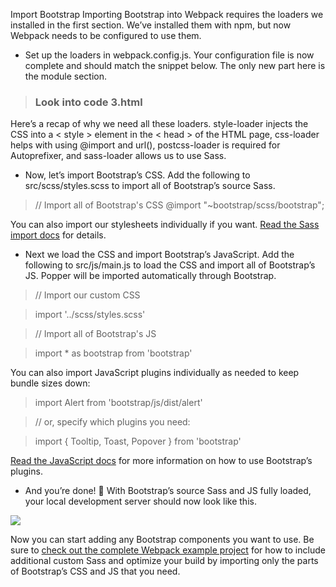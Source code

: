 Import Bootstrap 
Importing Bootstrap into Webpack requires the loaders we installed in the first section. We’ve installed them with npm, but now Webpack needs to be configured to use them.

- Set up the loaders in webpack.config.js. Your configuration file is now complete and should match the snippet below. The only new part here is the module section.


> ### Look into code 3.html

Here’s a recap of why we need all these loaders. style-loader injects the CSS into a < style > element in the < head > of the HTML page, css-loader helps with using @import and url(), postcss-loader is required for Autoprefixer, and sass-loader allows us to use Sass.

- Now, let’s import Bootstrap’s CSS. Add the following to src/scss/styles.scss to import all of Bootstrap’s source Sass.


> // Import all of Bootstrap's CSS
> @import "~bootstrap/scss/bootstrap";

You can also import our stylesheets individually if you want. [Read the Sass import docs](https://getbootstrap.com/docs/5.2/customize/sass/#importing) for details.

- Next we load the CSS and import Bootstrap’s JavaScript. Add the following to src/js/main.js to load the CSS and import all of Bootstrap’s JS. Popper will be imported automatically through Bootstrap.


> // Import our custom CSS

> import '../scss/styles.scss'

> // Import all of Bootstrap's JS

> import * as bootstrap from 'bootstrap'

You can also import JavaScript plugins individually as needed to keep bundle sizes down:


> import Alert from 'bootstrap/js/dist/alert'

> // or, specify which plugins you need:

> import { Tooltip, Toast, Popover } from 'bootstrap'

[Read the JavaScript docs](https://getbootstrap.com/docs/5.2/getting-started/javascript/) for more information on how to use Bootstrap’s plugins.

- And you’re done! 🎉 With Bootstrap’s source Sass and JS fully loaded, your local development server should now look like this.

<img src="https://getbootstrap.com/docs/5.2/assets/img/guides/webpack-dev-server-bootstrap.png" />

Now you can start adding any Bootstrap components you want to use. Be sure to [check out the complete Webpack example project](https://github.com/twbs/examples/tree/main/webpack) for how to include additional custom Sass and optimize your build by importing only the parts of Bootstrap’s CSS and JS that you need.